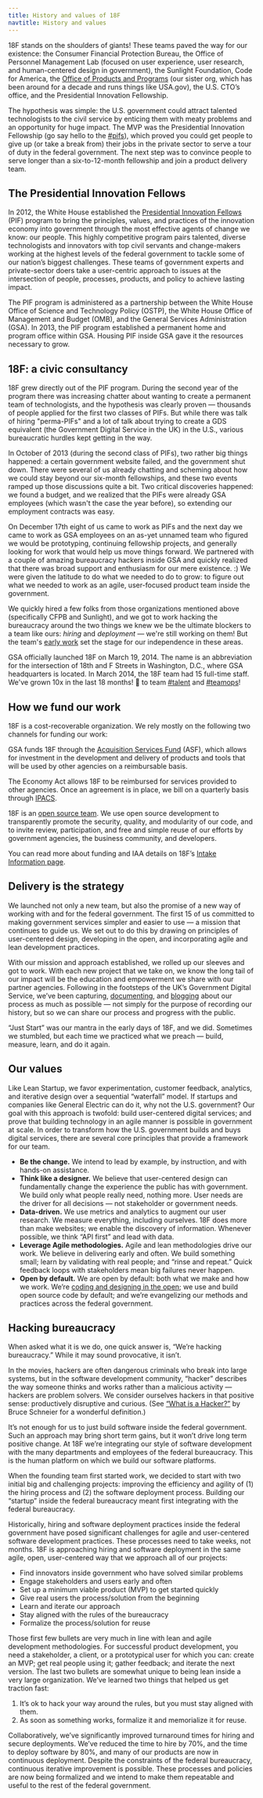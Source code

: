 ```yaml
---
title: History and values of 18F
navtitle: History and values
---
```


18F stands on the shoulders of giants! These teams paved the way for our existence: the Consumer Financial Protection Bureau, the Office of Personnel Management Lab (focused on user experience, user research, and human-centered design in government), the Sunlight Foundation, Code for America, the [Office of Products and Programs](https://www.gsa.gov/portal/content/124174) (our sister org, which has been around for a decade and runs things like USA.gov), the U.S. CTO’s office, and the Presidential Innovation Fellowship.

The hypothesis was simple: the U.S. government could attract talented technologists to the civil service by enticing them with meaty problems and an opportunity for huge impact. The MVP was the Presidential Innovation Fellowship (go say hello to the <a href="https://gsa-tts.slack.com/messages/pifs/">#pifs</a>), which proved you could get people to give up (or take a break from) their jobs in the private sector to serve a tour of duty in the federal government. The next step was to convince people to serve longer than a six-to-12-month fellowship and join a product delivery team.

## The Presidential Innovation Fellows

In 2012, the White House established the [Presidential Innovation Fellows](https://www.whitehouse.gov/innovationfellows) (PIF) program to bring the principles, values, and practices of the innovation economy into government through the most effective agents of change we know: our people. This highly competitive program pairs talented, diverse technologists and innovators with top civil servants and change-makers working at the highest levels of the federal government to tackle some of our nation’s biggest challenges. These teams of government experts and private-sector doers take a user-centric approach to issues at the intersection of people, processes, products, and policy to achieve lasting impact.

The PIF program is administered as a partnership between the White House Office of Science and Technology Policy (OSTP), the White House Office of Management and Budget (OMB), and the General Services Administration (GSA). In 2013, the PIF program established a permanent home and program office within GSA. Housing PIF inside GSA gave it the resources necessary to grow.


## 18F: a civic consultancy

18F grew directly out of the PIF program. During the second year of the program there was increasing chatter about wanting to create a permanent team of technologists, and the hypothesis was clearly proven — thousands of people applied for the first two classes of PIFs. But while there was talk of hiring "perma-PIFs"  and a lot of talk about trying to create a GDS equivalent (the Government Digital Service in the UK) in the U.S., various bureaucratic hurdles kept getting in the way.

In October of 2013 (during the second class of PIFs), two rather big things happened: a certain government website failed, and the government shut down. There were several of us already chatting and scheming about how we could stay beyond our six-month fellowships, and these two events ramped up those discussions quite a bit. Two critical discoveries happened: we found a budget, and we realized that the PIFs were already GSA employees (which wasn't the case the year before), so extending our employment contracts was easy.

On December 17th eight of us came to work as PIFs and the next day we came to work as GSA employees on an as-yet unnamed team who figured we would be prototyping, continuing fellowship projects, and generally looking for work that would help us move things forward. We partnered with a couple of amazing bureaucracy hackers inside GSA and quickly realized that there was broad support and enthusiasm for our mere existence. :) We were given the latitude to do what we needed to do to grow: to figure out what we needed to work as an agile, user-focused product team inside the government.

We quickly hired a few folks from those organizations mentioned above (specifically CFPB and Sunlight), and we got to work hacking the bureaucracy around the two things we knew we be the ultimate blockers to a team like ours: ​*hiring*​ and ​*deployment*​ — we're still working on them! But the team's [early work](https://18f.gsa.gov/2014/05/14/hacking-bureaucracy-improving-hiring-and-software/) set the stage for our independence in these areas.


GSA officially launched 18F on March 19, 2014. The name is an abbreviation for the intersection of 18th and F Streets in Washington, D.C., where GSA headquarters is located. In March 2014, the 18F team had 15 full-time staff. We've grown 10x in the last 18 months! :bow: to team <a href="https://gsa-tts.slack.com/messages/talent/">#talent</a> and <a href="https://gsa-tts.slack.com/messages/teamops/">#teamops</a>!

## How we fund our work

18F is a cost-recoverable organization. We rely mostly on the following two channels for funding our work:

GSA funds 18F through the [Acquisition Services Fund](http://www.gsa.gov/portal/content/182815) (ASF), which allows for investment in the development and delivery of products and tools that will be used by other agencies on a reimbursable basis.

The Economy Act allows 18F to be reimbursed for services provided to other agencies. Once an agreement is in place, we bill on a quarterly basis through [IPACS](https://www.fiscal.treasury.gov/fsservices/gov/acctg/ipac/ipac_home.htm).

18F is an [open source team](https://18f.gsa.gov/2014/07/29/18f-an-open-source-team/). We use open source development to transparently promote the security, quality, and modularity of our code, and to invite review, participation, and free and simple reuse of our efforts by government agencies, the business community, and developers.

You can read more about funding and IAA details on 18F’s [Intake Information page](https://pages.18f.gov/intake/funding-and-iaa/).

## Delivery is the strategy

We launched not only a new team, but also the promise of a new way of working with and for the federal government. The first 15 of us committed to making government services simpler and easier to use — a mission that continues to guide us. We set out to do this by drawing on principles of user-centered design, developing in the open, and incorporating agile and lean development practices.

With our mission and approach established, we rolled up our sleeves and got to work. With each new project that we take on, we know the long tail of our impact will be the education and empowerment we share with our partner agencies. Following in the footsteps of the UK’s Government Digital Service, we’ve been capturing, [documenting](https://pages.18f.gov/), and [blogging](https://18f.gsa.gov/news) about our process as much as possible — not simply for the purpose of recording our history, but so we can share our process and progress with the public.

“Just Start” was our mantra in the early days of 18F, and we did. Sometimes we stumbled, but each time we practiced what we preach — build, measure, learn, and do it again.

## Our values

Like Lean Startup, we favor experimentation, customer feedback, analytics, and iterative design over a sequential “waterfall” model. If startups and companies like General Electric can do it, why not the U.S. government? Our goal with this approach is twofold: build user-centered digital services; and prove that building technology in an agile manner is possible in government at scale. In order to transform how the U.S. government builds and buys digital services, there are several core principles that provide a framework for our team.

- **Be the change.** We intend to lead by example, by instruction, and with hands-on assistance.
- **Think like a designer.** We believe that user-centered design can fundamentally change the experience the public has with government. We build only what people really need, nothing more. User needs are the driver for all decisions — not stakeholder or government needs.
- **Data-driven.** We use metrics and analytics to augment our user research. We measure everything, including ourselves. 18F does more than make websites; we enable the discovery of information. Whenever possible, we think “API first” and lead with data.
- **Leverage Agile methodologies.** Agile and lean methodologies drive our work. We believe in delivering early and often. We build something small; learn by validating with real people; and “rinse and repeat.” Quick feedback loops with stakeholders mean big failures never happen.
- **Open by default.** We are open by default: both what we make and how we work. We’re [coding and designing in the open](https://github.com/18f); we use and build open source code by default; and we’re evangelizing our methods and practices across the federal government.

## Hacking bureaucracy

When asked what it is we do, one quick answer is, “We’re hacking bureaucracy.” While it may sound provocative, it isn’t.

In the movies, hackers are often dangerous criminals who break into large systems, but in the software development community, “hacker” describes the way someone thinks and works rather than a malicious activity — hackers are problem solvers. We consider ourselves hackers in that positive sense: productively disruptive and curious. (See [“What is a Hacker?”](https://www.schneier.com/blog/archives/2006/09/what_is_a_hacke.html) by Bruce Schneier for a wonderful definition.)

It’s not enough for us to just build software inside the federal government. Such an approach may bring short term gains, but it won’t drive long term positive change. At 18F we’re integrating our style of software development with the many departments and employees of the federal bureaucracy. This is the human platform on which we build our software platforms.

When the founding team first started work, we decided to start with two initial big and challenging projects: improving the efficiency and agility of (1) the hiring process and (2) the software deployment process. Building our “startup” inside the federal bureaucracy meant first integrating with the federal bureaucracy.

Historically, hiring and software deployment practices inside the federal government have posed significant challenges for agile and user-centered software development practices. These processes need to take weeks, not months. 18F is approaching hiring and software deployment in the same agile, open, user-centered way that we approach all of our projects:

- Find innovators inside government who have solved similar problems
- Engage stakeholders and users early and often
- Set up a minimum viable product (MVP) to get started quickly
- Give real users the process/solution from the beginning
- Learn and iterate our approach
- Stay aligned with the rules of the bureaucracy
- Formalize the process/solution for reuse

Those first few bullets are very much in line with lean and agile development methodologies. For successful product development, you need a stakeholder, a client, or a prototypical user for which you can: create an MVP; get real people using it; gather feedback; and iterate the next version. The last two bullets are somewhat unique to being lean inside a very large organization. We’ve learned two things that helped us get traction fast:

1. It’s ok to hack your way around the rules, but you must stay aligned with them.
2. As soon as something works, formalize it and memorialize it for reuse.

Collaboratively, we’ve significantly improved turnaround times for hiring and secure deployments. We’ve reduced the time to hire by 70%, and the time to deploy software by 80%, and many of our products are now in continuous deployment. Despite the constraints of the federal bureaucracy, continuous iterative improvement is possible. These processes and policies are now being formalized and we intend to make them repeatable and useful to the rest of the federal government.
